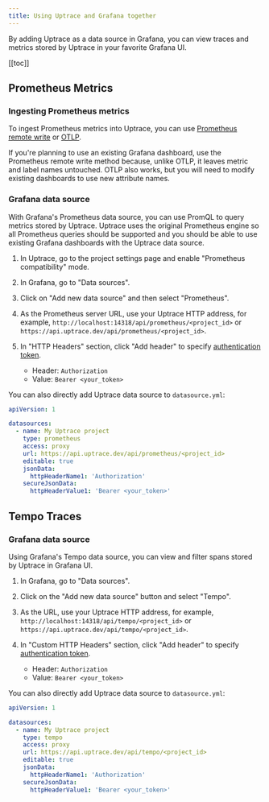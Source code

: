 ```yaml
---
title: Using Uptrace and Grafana together
---
```


<CoverImage title="Using Uptrace and Grafana together" />

By adding Uptrace as a data source in Grafana, you can view traces and metrics stored by Uptrace in your favorite Grafana UI.

[[toc]]

## Prometheus Metrics

### Ingesting Prometheus metrics

To ingest Prometheus metrics into Uptrace, you can use [Prometheus remote write](http://localhost:8081/get/ingest/prometheus.html#prometheus-remote-write) or [OTLP](http://localhost:8081/get/ingest/prometheus.html#opentelemetry-collector).

If you're planning to use an existing Grafana dashboard, use the Prometheus remote write method because, unlike OTLP, it leaves metric and label names untouched. OTLP also works, but you will need to modify existing dashboards to use new attribute names.

### Grafana data source

With Grafana's Prometheus data source, you can use PromQL to query metrics stored by Uptrace. Uptrace uses the original Prometheus engine so all Prometheus queries should be supported and you should be able to use existing Grafana dashboards with the Uptrace data source.

1. In Uptrace, go to the project settings page and enable "Prometheus compatibility" mode.

2. In Grafana, go to "Data sources".
3. Click on "Add new data source" and then select "Prometheus".
4. As the Prometheus server URL, use your Uptrace HTTP address, for example, `http://localhost:14318/api/prometheus/<project_id>` or `https://api.uptrace.dev/api/prometheus/<project_id>`.
5. In "HTTP Headers" section, click "Add header" to specify [authentication token](json-api.md#authentication).

   - Header: `Authorization`
   - Value: `Bearer <your_token>`

You can also directly add Uptrace data source to `datasource.yml`:

```yaml
apiVersion: 1

datasources:
  - name: My Uptrace project
    type: prometheus
    access: proxy
    url: https://api.uptrace.dev/api/prometheus/<project_id>
    editable: true
    jsonData:
      httpHeaderName1: 'Authorization'
    secureJsonData:
      httpHeaderValue1: 'Bearer <your_token>'
```

## Tempo Traces

### Grafana data source

Using Grafana's Tempo data source, you can view and filter spans stored by Uptrace in Grafana UI.

1. In Grafana, go to "Data sources".
2. Click on the "Add new data source" button and select "Tempo".
3. As the URL, use your Uptrace HTTP address, for example, `http://localhost:14318/api/tempo/<project_id>` or `https://api.uptrace.dev/api/tempo/<project_id>`.
4. In "Custom HTTP Headers" section, click "Add header" to specify [authentication token](json-api.md#authentication).

   - Header: `Authorization`
   - Value: `Bearer <your_token>`

You can also directly add Uptrace data source to `datasource.yml`:

```yaml
apiVersion: 1

datasources:
  - name: My Uptrace project
    type: tempo
    access: proxy
    url: https://api.uptrace.dev/api/tempo/<project_id>
    editable: true
    jsonData:
      httpHeaderName1: 'Authorization'
    secureJsonData:
      httpHeaderValue1: 'Bearer <your_token>'
```
